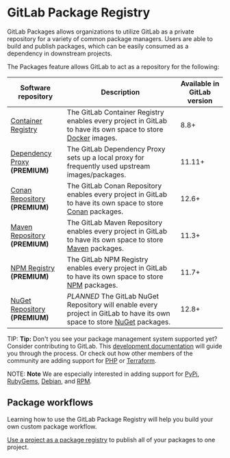 # GitLab Package Registry

GitLab Packages allows organizations to utilize GitLab as a private repository
for a variety of common package managers. Users are able to build and publish
packages, which can be easily consumed as a dependency in downstream projects.

The Packages feature allows GitLab to act as a repository for the following:

| Software repository | Description | Available in GitLab version |
| ------------------- | ----------- | --------------------------- |
| [Container Registry](container_registry/index.md)   | The GitLab Container Registry enables every project in GitLab to have its own space to store [Docker](https://www.docker.com/) images. | 8.8+ |
| [Dependency Proxy](dependency_proxy/index.md) **(PREMIUM)** | The GitLab Dependency Proxy sets up a local proxy for frequently used upstream images/packages. | 11.11+ |
| [Conan Repository](conan_repository/index.md) **(PREMIUM)** | The GitLab Conan Repository enables every project in GitLab to have its own space to store [Conan](https://conan.io/) packages. | 12.6+ |
| [Maven Repository](maven_repository/index.md) **(PREMIUM)** | The GitLab Maven Repository enables every project in GitLab to have its own space to store [Maven](https://maven.apache.org/) packages. | 11.3+ |
| [NPM Registry](npm_registry/index.md) **(PREMIUM)**  | The GitLab NPM Registry enables every project in GitLab to have its own space to store [NPM](https://www.npmjs.com/) packages. | 11.7+ |
| [NuGet Repository](nuget_repository/index.md) **(PREMIUM)**  | *PLANNED* The GitLab NuGet Repository will enable every project in GitLab to have its own space to store [NuGet](https://www.nuget.org/) packages. | 12.8+ |

TIP: **Tip:**
Don't you see your package management system supported yet? Consider contributing
to GitLab. This [development documentation](../../development/packages.md) will
guide you through the process. Or check out how other members of the community
are adding support for [PHP](https://gitlab.com/gitlab-org/gitlab/merge_requests/17417) or [Terraform](https://gitlab.com/gitlab-org/gitlab/merge_requests/18834).

NOTE: **Note** We are especially interested in adding support for [PyPi](https://gitlab.com/gitlab-org/gitlab/issues/10483), [RubyGems](https://gitlab.com/gitlab-org/gitlab/issues/803), [Debian](https://gitlab.com/gitlab-org/gitlab/issues/5835), and [RPM](https://gitlab.com/gitlab-org/gitlab/issues/5932).

## Package workflows

Learning how to use the GitLab Package Registry will help you build your own custom package workflow.

[Use a project as a package registry](./workflows/project_registry.md) to publish all of your packages to one project.
